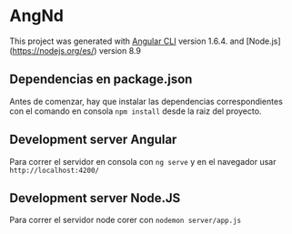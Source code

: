# AngNd

This project was generated with [Angular CLI](https://github.com/angular/angular-cli) version 1.6.4. and [Node.js] (https://nodejs.org/es/) version 8.9

## Dependencias en package.json

Antes de comenzar, hay que instalar las dependencias correspondientes con el comando en consola `npm install` desde la raiz del proyecto.

## Development server Angular

Para correr el servidor en consola con `ng serve` y en el navegador usar `http://localhost:4200/`

## Development server Node.JS

Para correr el servidor node corer con `nodemon server/app.js`
